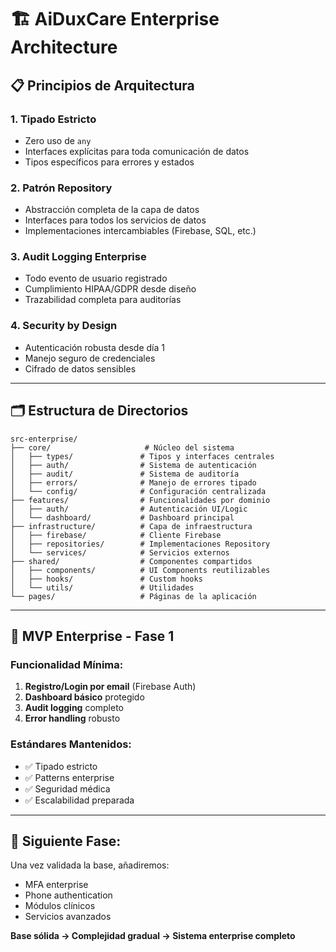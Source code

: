 # 🏗️ **AiDuxCare Enterprise Architecture**

## 📋 **Principios de Arquitectura**

### **1. Tipado Estricto**
- Zero uso de `any`
- Interfaces explícitas para toda comunicación de datos
- Tipos específicos para errores y estados

### **2. Patrón Repository**
- Abstracción completa de la capa de datos
- Interfaces para todos los servicios de datos
- Implementaciones intercambiables (Firebase, SQL, etc.)

### **3. Audit Logging Enterprise**
- Todo evento de usuario registrado
- Cumplimiento HIPAA/GDPR desde diseño
- Trazabilidad completa para auditorías

### **4. Security by Design**
- Autenticación robusta desde día 1
- Manejo seguro de credenciales
- Cifrado de datos sensibles

---

## 🗂️ **Estructura de Directorios**

```
src-enterprise/
├── core/                     # Núcleo del sistema
│   ├── types/               # Tipos y interfaces centrales
│   ├── auth/                # Sistema de autenticación
│   ├── audit/               # Sistema de auditoría
│   ├── errors/              # Manejo de errores tipado
│   └── config/              # Configuración centralizada
├── features/                # Funcionalidades por dominio
│   ├── auth/                # Autenticación UI/Logic
│   └── dashboard/           # Dashboard principal
├── infrastructure/          # Capa de infraestructura
│   ├── firebase/            # Cliente Firebase
│   ├── repositories/        # Implementaciones Repository
│   └── services/            # Servicios externos
├── shared/                  # Componentes compartidos
│   ├── components/          # UI Components reutilizables
│   ├── hooks/               # Custom hooks
│   └── utils/               # Utilidades
└── pages/                   # Páginas de la aplicación
```

---

## 🎯 **MVP Enterprise - Fase 1**

### **Funcionalidad Mínima:**
1. **Registro/Login por email** (Firebase Auth)
2. **Dashboard básico** protegido
3. **Audit logging** completo
4. **Error handling** robusto

### **Estándares Mantenidos:**
- ✅ Tipado estricto
- ✅ Patterns enterprise
- ✅ Seguridad médica
- ✅ Escalabilidad preparada

---

## 🚀 **Siguiente Fase:**
Una vez validada la base, añadiremos:
- MFA enterprise
- Phone authentication
- Módulos clínicos
- Servicios avanzados

**Base sólida → Complejidad gradual → Sistema enterprise completo**